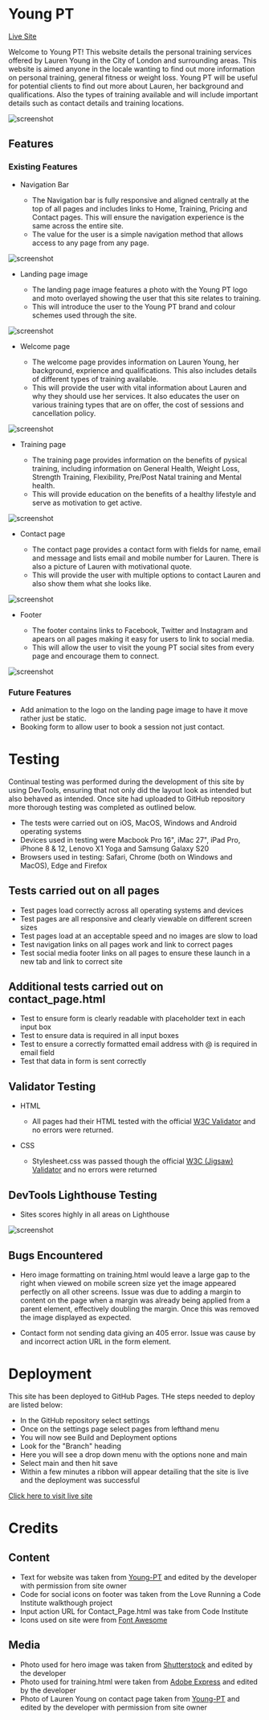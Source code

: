 # Young PT

[Live Site](https://adamt84.github.io/YoungPT/)

Welcome to Young PT! This website details the personal training services offered by Lauren Young in the City of London and surrounding areas. This website is aimed anyone in the locale wanting to find out more information on personal training, general fitness or weight loss. 
Young PT will be useful for potential clients to find out more about Lauren, her background and qualifications. Also the types of training available and will include important details such as contact details and training locations. 

![screenshot](screenshots/youngpt-mockup.png)

## Features

### Existing Features

-  Navigation Bar

    - The Navigation bar is fully responsive and aligned centrally at the top of all pages and includes links to Home, Training, Pricing and Contact pages. This will ensure the navigation experience is the same across the entire site.
    - The value for the user is a simple navigation method that allows access to any page from any page. 

![screenshot](screenshots/youngpt-navigation.png)

- Landing page image

    - The landing page image features a photo with the Young PT logo and moto overlayed showing the user that this site relates to training.
    - This will introduce the user to the Young PT brand and colour schemes used through the site. 

![screenshot](screenshots/youngpt-landing-image.png)

- Welcome page

    - The welcome page provides information on Lauren Young, her background, exprience and qualifications. This also includes details of different types of training available.
    - This will provide the user with vital information about Lauren and why they should use her services. It also educates the user on various training types that are on offer, the cost of sessions and cancellation policy.

![screenshot](screenshots/youngpt-welcome-page.png)

- Training page

    - The training page provides information on the benefits of pysical training, including information on General Health, Weight Loss, Strength Training, Flexibility, Pre/Post Natal training and Mental health.
    - This will provide education on the benefits of a healthy lifestyle and serve as motivation to get active. 

![screenshot](screenshots/youngpt-training-page.png)

- Contact page

    - The contact page provides a contact form with fields for name, email and message and lists email and mobile number for Lauren. There is also a picture of Lauren with motivational quote.
    - This will provide the user with multiple options to contact Lauren and also show them what she looks like. 

![screenshot](screenshots/youngpt-contact-page.png)

- Footer

    - The footer contains links to Facebook, Twitter and Instagram and apears on all pages making it easy for users to link to social media.
    - This will allow the user to visit the young PT social sites from every page and encourage them to connect.

![screenshot](screenshots/youngpt-footer.png)

### Future Features

- Add animation to the logo on the landing page image to have it move rather just be static.
- Booking form to allow user to book a session not just contact.

# Testing

Continual testing was performed during the development of this site by using DevTools, ensuring that not only did the layout look as intended but also behaved as intended. Once site had uploaded to GitHub repository more thorough testing was completed as outlined below.

- The tests were carried out on iOS, MacOS, Windows and Android operating systems
- Devices used in testing were Macbook Pro 16", iMac 27", iPad Pro, iPhone 8 & 12, Lenovo X1 Yoga and Samsung Galaxy S20
- Browsers used in testing: Safari, Chrome (both on Windows and MacOS), Edge and Firefox

## Tests carried out on all pages

- Test pages load correctly across all operating systems and devices
- Test pages are all responsive and clearly viewable on different screen sizes
- Test pages load at an acceptable speed and no images are slow to load
- Test navigation links on all pages work and link to correct pages
- Test social media footer links on all pages to ensure these launch in a new tab and link to correct site

## Additional tests carried out on contact_page.html

- Test to ensure form is clearly readable with placeholder text in each input box
- Test to ensure data is required in all input boxes
- Test to ensure a correctly formatted email address with @ is required in email field
- Test that data in form is sent correctly

## Validator Testing

- HTML

    - All pages had their HTML tested with the official [W3C Validator](https://validator.w3.org/nu/?doc=https%3A%2F%2Fadamt84.github.io%2FYoungPT%2Findex.html) and no errors were returned.

- CSS

    - Stylesheet.css was passed though the official [W3C (Jigsaw) Validator](https://jigsaw.w3.org/css-validator/validator?uri=https%3A%2F%2Fadamt84.github.io%2FYoungPT%2Findex.html&profile=css3svg&usermedium=all&warning=1&vextwarning=&lang=en) and no errors were returned

## DevTools Lighthouse Testing

- Sites scores highly in all areas on Lighthouse

![screenshot](screenshots/lighthouse-testing.png)

## Bugs Encountered

- Hero image formatting on training.html would leave a large gap to the right when viewed on mobile screen size yet the image appeared perfectly on all other screens. Issue was due to adding a margin to content on the page when a margin was already being applied from a parent element, effectively doubling the margin. Once this was removed the image displayed as expected. 

- Contact form not sending data giving an 405 error. Issue was cause by and incorrect action URL in the form element.

# Deployment

This site has been deployed to GitHub Pages. THe steps needed to deploy are listed below:

- In the GitHub repository select settings
- Once on the settings page select pages from lefthand menu
- You will now see Build and Deployment options
- Look for the "Branch" heading
- Here you will see a drop down menu with the options none and main
- Select main and then hit save
- Within a few minutes a ribbon will appear detailing that the site is live and the deployment was successful

[Click here to visit live site](https://adamt84.github.io/YoungPT/)

# Credits

## Content

- Text for website was taken from [Young-PT](http://young-pt.com/) and edited by the developer with permission from site owner
- Code for social icons on footer was taken from the Love Running a Code Institute walkthough project
- Input action URL for Contact_Page.html was take from Code Institute
- Icons used on site were from [Font Awesome](https://fontawesome.com/)

## Media

- Photo used for hero image was taken from [Shutterstock](https://www.shutterstock.com/) and edited by the developer 
- Photo used for training.html were taken from [Adobe Express](https://www.adobe.com/express/?sdid=SL4KM9XN&mv=search&ef_id=EAIaIQobChMIktLTurGp_AIV0AGtBh3FAgNLEAAYASAAEgJ6T_D_BwE:G:s&s_kwcid=AL!3085!3!589020195299!p!!g!!express%20adobe!16624093353!135127940375) and edited by the developer
- Photo of Lauren Young on contact page taken from [Young-PT](http://young-pt.com/) and edited by the developer with permission from site owner